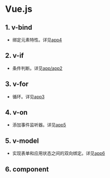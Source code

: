 

# Vue.js

## 1. v-bind
* 绑定元素特性。详见[app4](2.Base/index.html)

## 2. v-if
* 条件判断。详见[app/app2](2.Base/index.html)

## 3. v-for
* 循环。详见[app3](2.Base/index.html)

## 4. v-on
* 添加事件监听器。详见[app5](2.Base/index.html)

## 5. v-model
* 实现表单和应用状态之间的双向绑定。详见[app6](2.Base/index.html)

## 6. component
